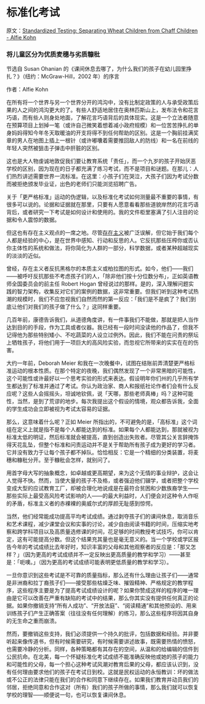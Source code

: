 # 标准化考试

原文：[Standardized Testing: Separating Wheat Children from Chaff Children - Alfie Kohn](https://www.alfiekohn.org/article/standardized-testing/)

### 将儿童区分为优质麦穗与劣质糠秕

节选自 Susan Ohanian 的《课间休息去哪了，为什么我们的孩子在幼儿园里挣扎？》（纽约：McGraw-Hill，2002 年）的序言

作者：Alfie Kohn

在所有将一个世界与另一个世界分开的鸿沟中，没有比制定政策的人与承受政策后果的人之间的鸿沟更大的了。有些人舒适地居住在奥林匹斯山上，发布法令和花言巧语，而有些人则身处地面，了解花言巧语背后的具体现实。这是一个立法者随意在预算项目上划掉一笔（或许自己微笑着想着减小政府规模）和一位苦苦挣扎的单身妈妈得知今年冬天取暖油的开支将得不到任何帮助的区别。这是一个胸前挂满奖章的男人在地图上插上一根针（或许嘟囔着需要推回敌人的防线）和一名在前线的年轻人突然被狙击子弹击中肝脏的区别。

这也是大人物虔诚地敦促我们要让教育系统「责任」，而一个九岁的孩子开始厌恶学校的区别，因为现在的日子都充满了练习考试，而不是项目和谜题。在那儿：人们热烈讲述需要世界一流标准。在这里：小孩子们在哭泣，大孩子们因为考试分数而被拒绝颁发毕业证，出色的老师们只能浏览招聘广告。

关于「更严格标准」运动的伪逻辑，以及标准化考试如何测量最不重要的事情，有很多可以说的。论据和证据就在那里，只要有人愿意看看那些道貌岸然的花言巧语背后，或者研究一下考试是如何设计和使用的。我的文件柜里塞满了引人注目的论据和令人震惊的数据。

但这也有存在主义观点的一席之地。尽管[存在主义](https://www.alfiekohn.org/miscellaneous/existentialism.htm)被广泛误解，但它始于我们每个人都是经验的中心，是在世界中感知、行动和反思的人。它反抗那些压榨你或否认你主体性的系统和做法，将你简化为人群的一部分，科学数据，或者某种超越现实的淡淡的近似。

曾经，存在主义者反抗黑格尔的本质主义或柏拉图的形式。如今，他们——我们——被呼吁反抗那些不考虑孩子们的人，「除非他们按十分位数分布」，正如英语教师全国委员会的前主任 Robert Hogan 曾经说过的那样。是的，深入理解问题实践的智力架构，收集反对它们的案例的数据，这非常重要。但我们听到这种考试热潮的规模时，我们不应忽视我们自然而然的第一反应：「我们是不是疯了？我们到底让他们对我们的孩子做了什么？」这同样重要。

几百年前，康德告诉我们，从道德角度讲，有一件事我们不能做，那就是把人当作达到目的的手段，作为工具或者仪器。我已经有一段时间没读他的作品了，但我不记得他为那些特别矮小、不吃蔬菜的人设立过例外。因此，我们不能在问责的祭坛上牺牲孩子，将他们用于一项巨大的高风险实验，而忽视它所带来的实实在在的伤害。

大约一年前，Deborah Meier 和我在一次晚餐中，试图在结账前弄清楚更严格标准运动的根本性质。在那个特定的夜晚，我们偶然发现了一个非常黑暗的可能性，这个可能性或许最好以一个思考实验的形式来表达。假设明年你们州的几乎所有学生都达到了标准并通过了考试。你认为政治家、商人和报纸社论作者们会有什么反应呢？这些人会摇摇头，坦诚地钦佩，说「天哪，那些老师真棒」吗？这种可能性，当然，是到了荒谬的地步。每次我提出这个假设的情境，观众都告诉我，全面的学生成功会立即被视为考试太容易的证据。

那么，这意味着什么呢？正如 Meier 所指出的，不可避免的是，「高标准」这个词组在定义上就是指不是每个人都能达到的标准。如果每个人都能达到，那就被视为标准太低的明证，然后标准就会被提高，直到创造出失败者。尽管其公关言辞掩饰得天花乱坠，但整个标准和问责运动并不是关于帮助所有孩子成为更好的学习者。它并没有致力于让每个孩子都不掉队。恰恰相反：它是一个精细的分类装置，将麦穗和糠秕分开。至于糠秕会怎样，就别问了。

用首字母大写的抽象概念，如卓越或更高期望，来为这个无情的事业辩护，这会让人觉得不快。然而，当使大量的孩子不及格，或者强迫他们辍学，或者把整个学校变成大型的应试教育工厂，却被合理化地说成是在最符合贫困和少数族裔学生——那些实际上最受高风险考试影响的人——的最大利益时，人们便会对这种令人作呕的矛盾，标准主义者的赤裸裸的奥威尔式的厚颜无耻感到惊愕。

当然，他们经常能成功提高平均考试成绩。通过剥夺孩子们的课间休息，取消音乐和艺术课程，减少课堂会议和实事的讨论，减少自由阅读书籍的时间，压缩实地考察和跨学科项目以及高质量选修课的时间，花足够的时间教授考试技巧，你可以肯定，这有可能提高分数。但这个结果充其量也是毫无意义的。当一个学校或学区报告今年的考试成绩比去年好时，知识丰富的父母和其他观察者的反应是：「那又怎样？」（因为更高的考试成绩并不一定反映出更高质量的教学和学习）——甚至是：「呃噢。」（因为更高的考试成绩可能表明更低质量的教学和学习）。

一旦你意识到这些考试是不可靠的质量指标，那么还有什么理由让孩子们——通常是非洲裔和拉丁裔孩子们——接受那些枯燥乏味、摧毁精神、严格规定的教学程序，这些程序主要是为了提高考试成绩设计的呢？如果你赞成这样的程序的唯一理由是它可以改善在严重有缺陷的考试中的结果，那么你其实没有提供任何真正的论据。如果你撤销支持“所有人成功”、“开放法庭”、“阅读精通”和其他预设的、用来训练孩子们产生正确答案（往往没有任何理解）的练习，那么这些程序将因其自身的无生命之重而崩溃。

然而，要撤销这些支持，我们必须提供一个持久的批评，包括数据和经验。并非要听起来像传道书，但有时候需要研究，有时候需要讲述故事，既需要热情的愤怒，也需要冷静的分析。同样，各种策略都有其存在的空间，从温和的给编辑的信件到公民抗命。在北美，每一个怀疑标准化考试成绩不能准确反映他或她的孩子的能力和可能性的父母，每一个担心这种考试风潮对教育后果的父母，都应该认识到，没有任何理由要求他们的孩子在考试日到校。这就是民权运动的永恒教训：坏的做法或不公正的法律只能在我们的合作和同意下继续存在。如果我们教育并动员我们的邻居，拒绝同意和合作这对（所有）我们的孩子所做的事情，那么我们就可以恢复学校的理智——顺便说一句，也可以恢复课间休息。